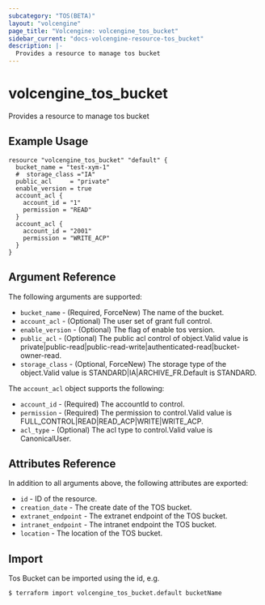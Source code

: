 ```yaml
---
subcategory: "TOS(BETA)"
layout: "volcengine"
page_title: "Volcengine: volcengine_tos_bucket"
sidebar_current: "docs-volcengine-resource-tos_bucket"
description: |-
  Provides a resource to manage tos bucket
---
```

# volcengine_tos_bucket
Provides a resource to manage tos bucket
## Example Usage
```hcl
resource "volcengine_tos_bucket" "default" {
  bucket_name = "test-xym-1"
  #  storage_class ="IA"
  public_acl     = "private"
  enable_version = true
  account_acl {
    account_id = "1"
    permission = "READ"
  }
  account_acl {
    account_id = "2001"
    permission = "WRITE_ACP"
  }
}
```
## Argument Reference
The following arguments are supported:
* `bucket_name` - (Required, ForceNew) The name of the bucket.
* `account_acl` - (Optional) The user set of grant full control.
* `enable_version` - (Optional) The flag of enable tos version.
* `public_acl` - (Optional) The public acl control of object.Valid value is private|public-read|public-read-write|authenticated-read|bucket-owner-read.
* `storage_class` - (Optional, ForceNew) The storage type of the object.Valid value is STANDARD|IA|ARCHIVE_FR.Default is STANDARD.

The `account_acl` object supports the following:

* `account_id` - (Required) The accountId to control.
* `permission` - (Required) The permission to control.Valid value is FULL_CONTROL|READ|READ_ACP|WRITE|WRITE_ACP.
* `acl_type` - (Optional) The acl type to control.Valid value is CanonicalUser.

## Attributes Reference
In addition to all arguments above, the following attributes are exported:
* `id` - ID of the resource.
* `creation_date` - The create date of the TOS bucket.
* `extranet_endpoint` - The extranet endpoint of the TOS bucket.
* `intranet_endpoint` - The intranet endpoint the TOS bucket.
* `location` - The location of the TOS bucket.


## Import
Tos Bucket can be imported using the id, e.g.
```
$ terraform import volcengine_tos_bucket.default bucketName
```

